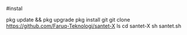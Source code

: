 #instal

pkg update && pkg upgrade
pkg install git
git clone https://github.com/Faruq-Teknologi/santet-X
ls
cd santet-X
sh santet.sh
